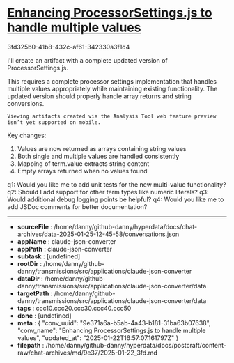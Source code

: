 # [Enhancing ProcessorSettings.js to handle multiple values](https://claude.ai/chat/9e371a6a-b5ab-4a43-b181-31ba63b07638)

3fd325b0-41b8-432c-af61-342330a3f1d4

 I'll create an artifact with a complete updated version of ProcessorSettings.js.

<antThinking>This requires a complete processor settings implementation that handles multiple values appropriately while maintaining existing functionality. The updated version should properly handle array returns and string conversions.</antThinking>
```
Viewing artifacts created via the Analysis Tool web feature preview isn’t yet supported on mobile.
```



Key changes:
1. Values are now returned as arrays containing string values
2. Both single and multiple values are handled consistently 
3. Mapping of term.value extracts string content
4. Empty arrays returned when no values found

q1: Would you like me to add unit tests for the new multi-value functionality?
q2: Should I add support for other term types like numeric literals?
q3: Would additional debug logging points be helpful?
q4: Would you like me to add JSDoc comments for better documentation?

---

* **sourceFile** : /home/danny/github-danny/hyperdata/docs/chat-archives/data-2025-01-25-12-45-58/conversations.json
* **appName** : claude-json-converter
* **appPath** : claude-json-converter
* **subtask** : [undefined]
* **rootDir** : /home/danny/github-danny/transmissions/src/applications/claude-json-converter
* **dataDir** : /home/danny/github-danny/transmissions/src/applications/claude-json-converter/data
* **targetPath** : /home/danny/github-danny/transmissions/src/applications/claude-json-converter/data
* **tags** : ccc10.ccc20.ccc30.ccc40.ccc50
* **done** : [undefined]
* **meta** : {
  "conv_uuid": "9e371a6a-b5ab-4a43-b181-31ba63b07638",
  "conv_name": "Enhancing ProcessorSettings.js to handle multiple values",
  "updated_at": "2025-01-22T16:57:07.161797Z"
}
* **filepath** : /home/danny/github-danny/hyperdata/docs/postcraft/content-raw/chat-archives/md/9e37/2025-01-22_3fd.md